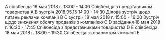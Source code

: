 <?xml version="1.0"?>
<ArrayOfPodiya xmlns:xsi="http://www.w3.org/2001/XMLSchema-instance" xmlns:xsd="http://www.w3.org/2001/XMLSchema">
  <Podiya>
    <naz>A</naz>
    <typ>співбесіда</typ>
    <data>18 мая 2018 г.</data>
    <chas>13:00 - 14:00</chas>
    <opys>Співбесіда з представником товариства A</opys>
  </Podiya>
  <Podiya>
    <naz>B</naz>
    <typ>зустріч</typ>
    <data>2018.05.15</data>
    <chas>14:00 - 14:30</chas>
    <opys>Ділова зустріч щодо питань реклами компанії В</opys>
  </Podiya>
  <Podiya>
    <naz>C</naz>
    <typ>зустріч</typ>
    <data>18 мая 2018 г.</data>
    <chas>15:00 - 16:00</chas>
    <opys>Зустріч щодо зниження обсягу продажів з компанією C</opys>
  </Podiya>
  <Podiya>
    <naz>D</naz>
    <typ>засідання</typ>
    <data>18 мая 2018 г.</data>
    <chas>16:30 - 17:45</chas>
    <opys>Співбесіда з представниками товариства D</opys>
  </Podiya>
  <Podiya>
    <naz>E</naz>
    <typ>співбесіда</typ>
    <data>18 мая 2018 г.</data>
    <chas>18:00 - 19:30</chas>
    <opys>Співбесіда з товаристом компанії Е</opys>
  </Podiya>
</ArrayOfPodiya>
